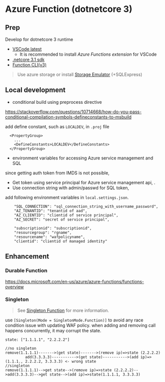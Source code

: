 # Azure Function (dotnetcore 3)

## Prep

Develop for dotnetcore 3 runtime

- [VSCode latest](https://code.visualstudio.com/Download)
  - It is recommended to install _Azure Functions extension_ for VSCode
- [.netcore 3.1 sdk](https://dotnet.microsoft.com/download/dotnet-core/3.1)
- [Function CLI(v3)](https://docs.microsoft.com/en-us/azure/azure-functions/functions-run-local?tabs=windows%2Ccsharp%2Cbash)

> Use azure storage or install [Storage Emulator](https://docs.microsoft.com/en-us/azure/storage/common/storage-use-emulator) (+SQLExpress)

## Local development

- conditional build using preprocess directive

https://stackoverflow.com/questions/10714668/how-do-you-pass-conditional-compilation-symbols-defineconstants-to-msbuild

add define constant, such as `LOCALDEV`, in `.proj` file

```
  <PropertyGroup>
    ...
    <DefineConstants>LOCALDEV</DefineConstants>
  </PropertyGroup>
```
- environment variables for accessing Azure service management and SQL 

since getting auth token from IMDS is not possible,
- Get token using service principal for Azure service management api, .
- Use connection string with admin/passwd for SQL token, 

add following environment variables in `local.settings.json`. 

```
    "SQL_CONNECTION": "sql_connection_string_with_username_password",
    "AZ_TENANTID": "tenantid of aad",
    "AZ_CLIENTID": "clientid of service principal",
    "AZ_SECRET": "secret of service principal",

    "subscriptionid": "subscriptionid",
    "resourcegroup": "rgname",
    "resourcename": "wafpolicyname",
    "clientid": "clientid of managed identity"
```

## Enhancement

### Durable Function

https://docs.microsoft.com/en-us/azure/azure-functions/functions-overview

### Singleton

> See [Singleton Function](https://docs.microsoft.com/en-us/azure/app-service/webjobs-sdk-how-to#singleton-attribute) for more information.

use `[Singleton(Mode = SingletonMode.Function)]` to avoid any race condition issue with updating WAF policy.
when adding and removing call happens concurrently, it may corrupt the state. 

```
state: ["1.1.1.1", "2.2.2.2"]

//no singleton
remove(1.1.1.1)------->(get state)------->(remove ip)=>state (2.2.2.2)
         add(3.3.3.3)----------->(get state)----------->(add ip)=>(1.1.1., 2.2.2.2, 3.3.3.3) <- wrong state
//singleton
remove(1.1.1.1)-->get state-->(remove ip)=>state (2.2.2.2)-->add(3.3.3.3)-->get state-->(add ip)=>state(1.1.1.1, 3.3.3.3)
```
